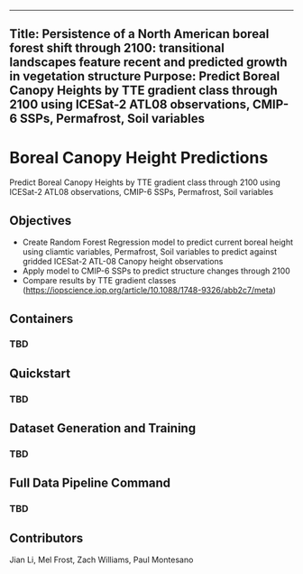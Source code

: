 
---
Title: Persistence of a North American boreal forest shift through 2100: transitional landscapes feature recent and predicted growth in vegetation structure
Purpose: Predict Boreal Canopy Heights by TTE gradient class through 2100 using ICESat-2 ATL08 observations, CMIP-6 SSPs, Permafrost, Soil variables
---

# Boreal Canopy Height Predictions

Predict Boreal Canopy Heights by TTE gradient class through 2100 using ICESat-2 ATL08 observations, CMIP-6 SSPs, Permafrost, Soil variables

## Objectives

- Create Random Forest Regression model to predict current boreal height using cliamtic variables, Permafrost, Soil variables to predict against gridded ICESat-2 ATL-08 Canopy height observations
- Apply model to CMIP-6 SSPs to predict structure changes through 2100
- Compare results by TTE gradient classes (https://iopscience.iop.org/article/10.1088/1748-9326/abb2c7/meta)

## Containers

### TBD 

## Quickstart

### TBD

## Dataset Generation and Training

### TBD

## Full Data Pipeline Command

### TBD

## Contributors

Jian Li, Mel Frost, Zach Williams, Paul Montesano
